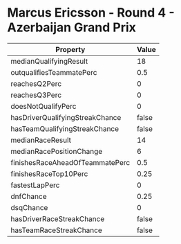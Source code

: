 # Marcus Ericsson - Round 4 - Azerbaijan Grand Prix
Property | Value
--- | ---
medianQualifyingResult | 18
outqualifiesTeammatePerc | 0.5
reachesQ2Perc | 0
reachesQ3Perc | 0
doesNotQualifyPerc | 0
hasDriverQualifyingStreakChance | false
hasTeamQualifyingStreakChance | false
medianRaceResult | 14
medianRacePositionChange | 6
finishesRaceAheadOfTeammatePerc | 0.5
finishesRaceTop10Perc | 0.25
fastestLapPerc | 0
dnfChance | 0.25
dsqChance | 0
hasDriverRaceStreakChance | false
hasTeamRaceStreakChance | false
